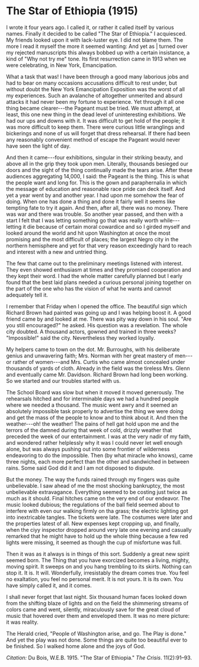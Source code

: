 <!--
title:   The Star of Ethiopia
author:  Du Bois, W.E.B.
journal: The Crisis
year:    1915
volume:  11
issue:   2
pages:   91-93
-->
# The Star of Ethiopia (1915)

I wrote it four years ago. I called it, or rather it called itself by various names. Finally it decided to be called "The Star of Ethiopia." I acquiesced. My friends looked upon it with lack-luster eye. I did not blame them. The more I read it myself the more it seemed wanting: And yet as | turned over my rejected manuscripts this always bobbed up with a certain insistance, a kind of "Why not try me" tone. Its first resurrection came in 1913 when we were celebrating, in New York, Emancipation.

What a task that was! I have been through a good many laborious jobs and had to bear on many occasions accusations difficult to rest under, but without doubt the New York Emancipation Exposition was the worst of all my experiences. Such an avalanche of altogether unmerited and absurd attacks it had never been my fortune to experience. Yet through it all one thing became clearer---the Pageant must be tried. We must attempt, at least, this one new thing in the dead level of uninteresting exhibitions. We had our ups and downs with it. It was difficult to get hold of the people; it was more difficult to keep them. There were curious little wranglings and bickerings and none of us will forget that dress rehearsal. If there had been any reasonably convenient method of escape the Pageant would never have seen the light of day.

And then it came---four exhibitions, singular in their striking beauty, and above all in the grip they took upon men. Literally, thousands besieged our doors and the sight of the thing continually made the tears arise. After these audiences aggregating 14,000, I said: the Pageant is the thing. This is what the people want and long for. This is the gown and paraphernalia in which the message of education and reasonable race pride can deck itself. And yet a year went by and another year. I had upon me somehow the fear of doing. When one has done a thing and done it fairly well it seems like tempting fate to try it again. And then, after all, there was no money. There was war and there was trouble. So another year passed, and then with a start I felt that I was letting something go that was really worth while---letting it die because of certain moral cowardice and so I girded myself and looked around the world and hit upon Washington at once the most promising and the most difficult of places; the largest Negro city in the northern hemisphere and yet for that very reason exceedingly hard to reach and interest with a new and untried thing.

The few that came out to the preliminary meetings listened with interest. They even showed enthusiasm at times and they promised cooperation and they kept their word. I had the whole matter carefully planned but I early found that the best laid plans needed a curious personal joining together on the part of the one who has the vision of what he wants and cannot adequately tell it.

I remember that Friday when I opened the office. The beautiful sign which Richard Brown had painted was going up and I was helping boost it. A good friend came by and looked at me. There was pity way down in his soul. "Are you still encouraged?" he asked. His question was a revelation. The whole city doubted. A thousand actors, gowned and trained in three weeks? "Impossible!" said the city. Nevertheless they worked loyally.

My helpers came to town on the dot. Mr. Burroughs, with his deliberate genius and unwavering faith; Mrs. Norman with her great mastery of men---or rather of women---and Mrs. Curtis who came almost concealed under thousands of yards of cloth. Already in the field was the tireless Mrs. Glenn and eventually came Mr. Davidson. Richard Brown had long been working. So we started and our troubles started with us.

The School Board was slow but when it moved it moved generously. The rehearsals hitched and for interminable days we had a hundred people where we needed a thousand. The music went awry and it seemed an absolutely impossible task properly to advertise the thing we were doing and get the mass of the people to know and to think about it. And then the weather---oh! the weather! The pains of hell gat hold upon me and the terrors of the damned during that week of cold, drizzly weather that preceded the week of our entertainment. I was at the very nadir of my faith, and wondered rather helplessly why it was I could never let well enough alone, but was always pushing out into some frontier of wilderness endeavoring to do the impossible. Then (by what miracle who knows), came three nights, each more perfect than the other and sandwiched in between rains. Some said God did it and I am not disposed to dispute.

But the money. The way the funds rained through my fingers was quite unbelievable. I saw ahead of me the most shocking bankruptcy, the most unbelievable extravagance. Everything seemed to be costing just twice as much as it should. Final hitches came on the very end of our endeavor. The music looked dubious; the regulations of the ball field seemed about to interfere with even our walking firmly on tha grass; the electric lighting got into inextricable tangles. The tickets were late. The costumes were later and the properties latest of all. New expenses kept cropping up, and finally, when the ciyy inspector dropped around very late one evening and casually remarked that he might have to hold up the whole thing because a few red lights were missing, it seemed as though the cup of misfortune was full.

Then it was as it always is in things of this sort. Suddenly a great new spirit seemed born. The Thing that you have exorcized becomes a living, mighty, moving spirit. It sweeps on and you hang trembling to its skirts. Nothing can stop it. It is. It will. Wonderfully, irresistably the dream comes true. You feel no exaltation, you feel no personal merit. It is not yours. It is its own. You have simply called it, and it comes.

I shall never forget that last night. Six thousand human faces looked down from the shifting blaze of lights and on the field the shimmering streams of colors came and went, silently, miraculously save for the great cloud of music that hovered over them and enveloped them. It was no mere picture: it was reality.

The Herald cried, "People of Washington arise, and go. The Play is done." And yet the play was not done. Some things are quite too beautiful ever to be finished. So I walked home alone and
the joys of God.

*Citation:* Du Bois, W.E.B. 1915. "The Star of Ethiopia." *The Crisis*. 11(2):91&ndash;93.